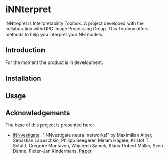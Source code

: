 # iNNterpret
iNNtrepret is Interpretability Toolbox. A project developed with the collaboration with UPC Image Processing Group. 
This Toolbox offers methods to help you interpret your NN models.

## Introduction
For the moment the product is in development.

## Installation

## Usage

## Acknowledgements
The base of this project is presented here:
- [iNNvestigate](https://github.com/albermax/innvestigate). "iNNvestigate neural networks!" by Maximilian Alber, Sebastian Lapuschkin, Philipp Seegerer, Miriam Hägele, Kristof T. Schütt, Grégoire Montavon, Wojciech Samek, Klaus-Robert Müller, Sven Dähne, Pieter-Jan Kindermans. [Paper](http://arxiv.org/abs/1808.04260)
